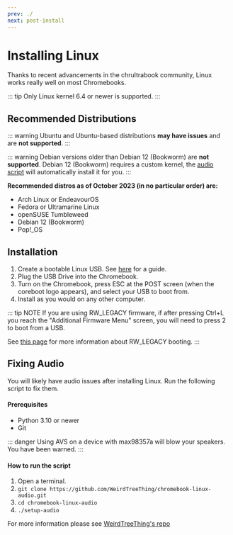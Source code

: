 ```yaml
---
prev: ./
next: post-install
---
```

# Installing Linux
Thanks to recent advancements in the chrultrabook community, Linux works really well on most Chromebooks.

::: tip
Only Linux kernel 6.4 or newer is supported.
:::

## Recommended Distributions

::: warning
Ubuntu and Ubuntu-based distributions **may have issues** and are **not supported**.
:::

::: warning
Debian versions older than Debian 12 (Bookworm) are **not supported**. Debian 12 (Bookworm) requires a custom kernel, the [audio script](#fixing-audio) will automatically install it for you.
:::

**Recommended distros as of October 2023 (in no particular order) are:**

* Arch Linux or EndeavourOS
* Fedora or Ultramarine Linux
* openSUSE Tumbleweed
* Debian 12 (Bookworm)
* Pop!_OS

## Installation

1. Create a bootable Linux USB. See [here](bootableusb.md) for a guide.
2. Plug the USB Drive into the Chromebook.
3. Turn on the Chromebook, press ESC at the POST screen (when the coreboot logo appears), and select your USB to boot from. 
4. Install as you would on any other computer.

::: tip NOTE
If you are using RW_LEGACY firmware, if after pressing Ctrl+L you reach the "Additional Firmware Menu" screen, you will need to press 2 to boot from a USB.

See [this page](../firmware/flashing-firmware.md) for more information about RW_LEGACY booting.
:::

## Fixing Audio

You will likely have audio issues after installing Linux. Run the following script to fix them. 

#### Prerequisites
* Python 3.10 or newer
* Git

::: danger
Using AVS on a device with max98357a will blow your speakers. You have been warned. 
:::

#### How to run the script
1. Open a terminal.
2. `git clone https://github.com/WeirdTreeThing/chromebook-linux-audio.git`
3. `cd chromebook-linux-audio`
4. `./setup-audio`

For more information please see [WeirdTreeThing's repo](https://github.com/WeirdTreeThing/chromebook-linux-audio)
